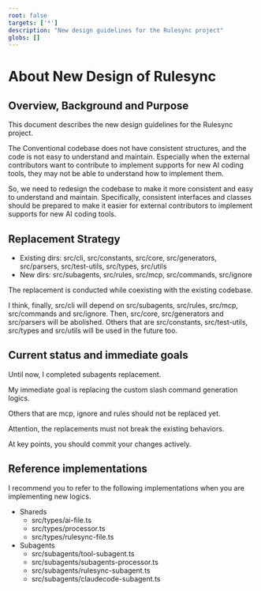 ```yaml
---
root: false
targets: ['*']
description: "New design guidelines for the Rulesync project"
globs: []
---
```


# About New Design of Rulesync

## Overview, Background and Purpose

This document describes the new design guidelines for the Rulesync project.

The Conventional codebase does not have consistent structures, and the code is not easy to understand and maintain. Especially when the external contributors want to contribute to implement supports for new AI coding tools, they may not be able to understand how to implement them.

So, we need to redesign the codebase to make it more consistent and easy to understand and maintain. Specifically, consistent interfaces and classes should be prepared to make it easier for external contributors to implement supports for new AI coding tools.

## Replacement Strategy

- Existing dirs: src/cli, src/constants, src/core, src/generators, src/parsers, src/test-utils, src/types, src/utils
- New dirs: src/subagents, src/rules, src/mcp, src/commands, src/ignore

The replacement is conducted while coexisting with the existing codebase. 

I think, finally, src/cli will depend on src/subagents, src/rules, src/mcp, src/commands and src/ignore. Then, src/core, src/generators and src/parsers will be abolished. Others that are src/constants, src/test-utils, src/types and src/utils will be used in the future too.

## Current status and immediate goals

Until now, I completed subagents replacement.

My immediate goal is replacing the custom slash command generation logics.

Others that are mcp, ignore and rules should not be replaced yet.

Attention, the replacements must not break the existing behaviors.

At key points, you should commit your changes actively.

## Reference implementations

I recommend you to refer to the following implementations when you are implementing new logics.

- Shareds
    - src/types/ai-file.ts
    - src/types/processor.ts
    - src/types/rulesync-file.ts
- Subagents
    - src/subagents/tool-subagent.ts
    - src/subagents/subagents-processor.ts
    - src/subagents/rulesync-subagent.ts
    - src/subagents/claudecode-subagent.ts

